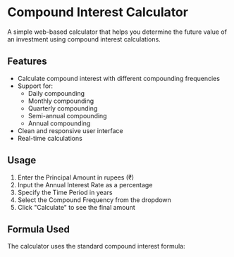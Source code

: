 # Compound Interest Calculator

A simple web-based calculator that helps you determine the future value of an investment using compound interest calculations.

## Features

- Calculate compound interest with different compounding frequencies
- Support for:
  - Daily compounding
  - Monthly compounding
  - Quarterly compounding
  - Semi-annual compounding
  - Annual compounding
- Clean and responsive user interface
- Real-time calculations

## Usage

1. Enter the Principal Amount in rupees (₹)
2. Input the Annual Interest Rate as a percentage
3. Specify the Time Period in years
4. Select the Compound Frequency from the dropdown
5. Click "Calculate" to see the final amount

## Formula Used

The calculator uses the standard compound interest formula: